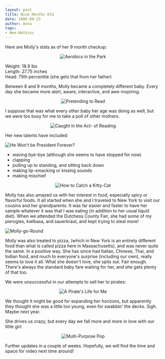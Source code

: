```yaml
---
layout: post
title: Nine Months Old
date: 2006-09-23
author: Anna
tags:
- Wee-Watkins
---
```


Here are Molly's stats as of her 9 month checkup:

<div class="figure" align="center"><img class="photo" src="http://static.flickr.com/98/247499935_614095d697.jpg" alt="Aerobics in the Park" border="0"> </div>

Weight: 18.9 lbs<br>
Length: 27.75 inches<br>
Head: 75th percentile (she gets that from her father)<br>

Between 8 and 9 months, Molly became a completely different baby. Every day she became more alert, aware, interactive, and awe-inspiring.

<div class="figure" align="center"><img class="photo" src="http://static.flickr.com/95/247509114_dd15e63af6.jpg" alt="Pretending to Read" border="0"> </div>

I suppose that was what every other baby her age was doing as well, but we were too busy for me to take a poll of other mothers.

<div class="figure" align="center"><img class="photo" src="http://static.flickr.com/88/247509477_a4d4cb9f1e.jpg" alt="Caught in the Act- of Reading" border="0"> </div>

Her new talents have included:

<div class="figure"><img class="photo" src="http://static.flickr.com/96/247511821_6d6d0b36dc.jpg" alt="He Won't be President Forever?" border="0"> </div>

<ul>
<li>waving bye-bye (although she seems to have stopped for now)</li>
<li>clapping</li>
<li>pulling up to standing, and sitting back down</li>
<li>making lip-smacking or kissing sounds</li>
<li>making mischief</li>
</ul>

<div class="figure" align="center"><img class="photo" src="http://static.flickr.com/93/247724924_5ab978080c.jpg" alt="How to Catch a Kitty-Cat" border="0"> </div>

Molly has also amazed us with her interest in food, especially spicy or flavorful foods. It all started when she and I traveled to New York to visit our cousins and her grandparents. It was far easier and faster to have her sample whatever it was that I was eating (in addition to her usual liquid diet). When we attended the Dutchess County Fair, she had some of my pierogies, kielbasa, and sauerkraut, and kept trying to steal more!

<div class="figure"><img class="photo" src="http://static.flickr.com/82/247727084_9896405a7d.jpg" alt="Molly-go-Round" border="0"> </div>

Molly was also treated to pizza, (which in New York is an entirely different food than what is called pizza here in Massachusetts), and was never quite the same. In a positive way. She has since had Italian, Chinese, Thai, and Indian food, and much to everyone's surprise (including our own), really seems to love it all. What she doesn't love, she spits out. Fair enough. There's always the standard baby fare waiting for her, and she gets plenty of that too.

We were unsuccessful in our attempts to sell her to pirates:

<div class="figure" align="center"><img class="photo" src="http://static.flickr.com/82/247728541_f87dc2b676.jpg" alt="A Pirate's Life for Me" border="0"> </div>

We thought it might be good for expanding her horizons, but apparently they thought she was a little too young, even for swabbin' the decks. Sigh. Maybe next year.

She drives us crazy, but every day we fall more and more in love with our little girl.

<div class="figure" align="center"><img class="photo" src="http://static.flickr.com/83/247510751_79cc920750.jpg" alt="Multi-Purpose Pop" border="0"> </div>

Further updates in a couple of weeks. Hopefully, we will find the time and space for video next time around!





